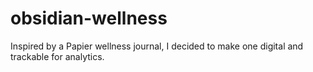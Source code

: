 # obsidian-wellness
Inspired by a Papier wellness journal, I decided to make one digital and trackable for analytics.
